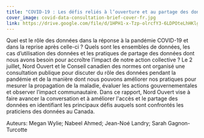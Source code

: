 ```yaml
---
title: "COVID-19 : Les défis reliés à l’ouverture et au partage des données sur la COVID-19"
cover_image: covid-data-consultation-brief-cover-fr.jpg
link: https://drive.google.com/file/d/1HPH1-x-Tzp-olrcfY3-6LDPOteLhHKlg/view
---
```

Quel est le rôle des données dans la réponse à la pandémie COVID-19 et dans la reprise après celle-ci ? Quels sont les ensembles de données, les cas d’utilisation des données et les pratiques de partage des données dont nous avons besoin pour accroître l’impact de notre action collective ? Le 2 juillet, Nord Ouvert et le Conseil canadien des normes ont organisé une consultation publique pour discuter du rôle des données pendant la pandémie et de la manière dont nous pouvons améliorer nos pratiques pour mesurer la propagation de la maladie, évaluer les actions gouvernementales et observer l’impact communautaire. Dans ce rapport, Nord Ouvert vise à faire avancer la conversation et à améliorer l'accès et le partage des données en identifiant les principaux défis auquels sont confrontés les praticiens des données au Canada.

Auteurs: Megan Wylie; Nabeel Ahmed; Jean-Noé Landry; Sarah Gagnon-Turcotte
